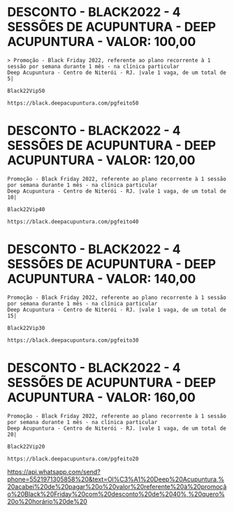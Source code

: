 # DESCONTO - BLACK2022 - 4 SESSÕES DE ACUPUNTURA - DEEP ACUPUNTURA - VALOR: 100,00
        
    > Promoção - Black Friday 2022, referente ao plano recorrente à 1 sessão por semana durante 1 mês - na clínica particular
    Deep Acupuntura - Centro de Niterói - RJ. |vale 1 vaga, de um total de 5|

    Black22Vip50

    https://black.deepacupuntura.com/pgfeito50

# DESCONTO - BLACK2022 - 4 SESSÕES DE ACUPUNTURA - DEEP ACUPUNTURA - VALOR: 120,00

    Promoção - Black Friday 2022, referente ao plano recorrente à 1 sessão por semana durante 1 mês - na clínica particular
    Deep Acupuntura - Centro de Niterói - RJ. |vale 1 vaga, de um total de 10|

    Black22Vip40

    https://black.deepacupuntura.com/pgfeito40

# DESCONTO - BLACK2022 - 4 SESSÕES DE ACUPUNTURA - DEEP ACUPUNTURA - VALOR: 140,00

    Promoção - Black Friday 2022, referente ao plano recorrente à 1 sessão por semana durante 1 mês - na clínica particular
    Deep Acupuntura - Centro de Niterói - RJ. |vale 1 vaga, de um total de 15|

    Black22Vip30

    https://black.deepacupuntura.com/pgfeito30

# DESCONTO - BLACK2022 - 4 SESSÕES DE ACUPUNTURA - DEEP ACUPUNTURA - VALOR: 160,00

    Promoção - Black Friday 2022, referente ao plano recorrente à 1 sessão por semana durante 1 mês - na clínica particular
    Deep Acupuntura - Centro de Niterói - RJ. |vale 1 vaga, de um total de 20|

    Black22Vip20

    https://black.deepacupuntura.com/pgfeito20



https://api.whatsapp.com/send?phone=5521971305858%20&text=Ol%C3%A1%20Deep%20Acupuntura,%20acabei%20de%20pagar%20o%20valor%20referente%20à%20promoção%20Black%20Friday%20com%20desconto%20de%2040%,%20quero%20o%20horário%20de%20
